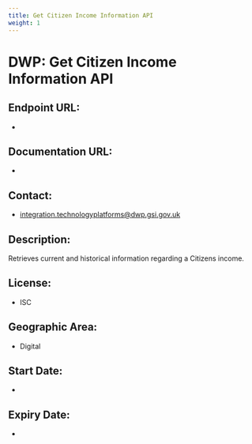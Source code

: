 ```yaml
---
title: Get Citizen Income Information API
weight: 1
---
```


# DWP: Get Citizen Income Information API

## Endpoint URL:
 - []()

## Documentation URL:
 - []()

## Contact:
 - [integration.technologyplatforms@dwp.gsi.gov.uk](mailto:integration.technologyplatforms@dwp.gsi.gov.uk)

## Description:
Retrieves current and historical information regarding a Citizens income.

## License:
 - ISC

## Geographic Area:
 - Digital

## Start Date:
 - 

## Expiry Date:
 - 

